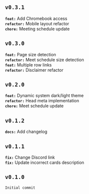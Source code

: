 


## `v0.3.1`
**`feat:`** Add Chromebook access
<br>
**`refactor:`** Mobile layout refactor
<br>
**`chore:`** Meeting schedule update



## `v0.3.0`
**`feat:`** Page size detection
<br>
**`refactor:`** Meet schedule size detection
<br>
**`feat:`** Multiple row links
<br>
**`refactor:`** Disclaimer refactor



## `v0.2.0`
**`feat:`** Dynamic system dark/light theme
<br>
**`refactor:`** Head meta implementation
<br>
**`chore:`** Meet schedule update



## `v0.1.2`
**`docs:`** Add changelog



## `v0.1.1`
**`fix:`** Change Discord link
<br>
**`fix:`** Update incorrect cards description



## `v0.1.0`
`Initial commit`